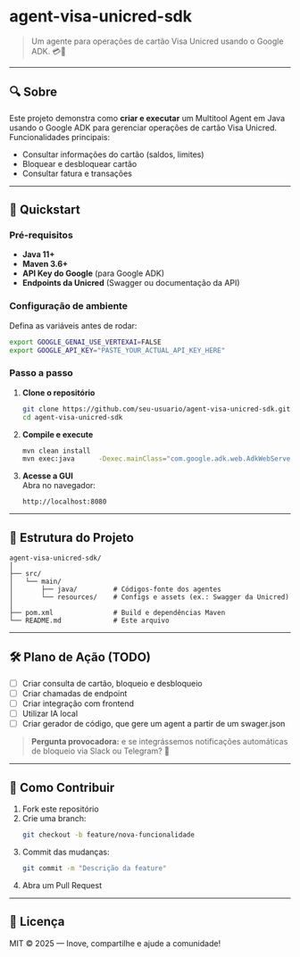 # agent-visa-unicred-sdk

> Um agente para operações de cartão Visa Unicred usando o Google ADK. 💳🤖

---

## 🔍 Sobre

Este projeto demonstra como **criar e executar** um Multitool Agent em Java usando o Google ADK para gerenciar operações de cartão Visa Unicred.  
Funcionalidades principais:
- Consultar informações do cartão (saldos, limites)
- Bloquear e desbloquear cartão
- Consultar fatura e transações

---

## 🚀 Quickstart

### Pré-requisitos

- **Java 11+**
- **Maven 3.6+**
- **API Key do Google** (para Google ADK)
- **Endpoints da Unicred** (Swagger ou documentação da API)

### Configuração de ambiente

Defina as variáveis antes de rodar:

```bash
export GOOGLE_GENAI_USE_VERTEXAI=FALSE
export GOOGLE_API_KEY="PASTE_YOUR_ACTUAL_API_KEY_HERE"
```

### Passo a passo

1. **Clone o repositório**
   ```bash
   git clone https://github.com/seu-usuario/agent-visa-unicred-sdk.git
   cd agent-visa-unicred-sdk
   ```
2. **Compile e execute**
   ```bash
   mvn clean install
   mvn exec:java      -Dexec.mainClass="com.google.adk.web.AdkWebServer"      -Dexec.args="--adk.agents.source-dir=src/main/java"      -Dexec.classpathScope="compile"
   ```
3. **Acesse a GUI**  
   Abra no navegador:
   ```text
   http://localhost:8080
   ```

---

## 📂 Estrutura do Projeto

```
agent-visa-unicred-sdk/
│
├── src/
│   └── main/
│       ├── java/         # Códigos-fonte dos agentes
│       └── resources/    # Configs e assets (ex.: Swagger da Unicred)
│
├── pom.xml               # Build e dependências Maven
└── README.md             # Este arquivo
```

---

## 🛠️ Plano de Ação (TODO)

- [ ] Criar consulta de cartão, bloqueio e desbloqueio
- [ ] Criar chamadas de endpoint
- [ ] Criar integração com frontend
- [ ] Utilizar IA local
- [ ] Criar gerador de código, que gere um agent a partir de um swager.json

> **Pergunta provocadora:** e se integrássemos notificações automáticas de bloqueio via Slack ou Telegram? 🚀

---

## 🤝 Como Contribuir

1. Fork este repositório
2. Crie uma branch:
   ```bash
   git checkout -b feature/nova-funcionalidade
   ```
3. Commit das mudanças:
   ```bash
   git commit -m "Descrição da feature"
   ```
4. Abra um Pull Request

---

## 📄 Licença

MIT © 2025 — Inove, compartilhe e ajude a comunidade!  
